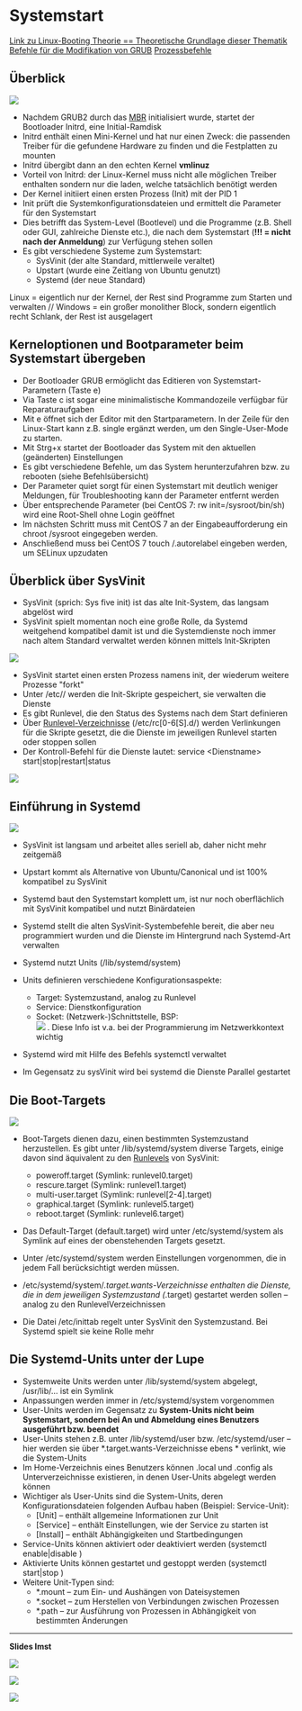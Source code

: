 <h1>Systemstart</h1>

[Link zu Linux-Booting Theorie == Theoretische Grundlage dieser Thematik](./T_Linux-Booting.md)
[Befehle für die Modifikation von GRUB](./CC/Grub-Config.md)
[Prozessbefehle](./CC/P_Prozesse.md)


## Überblick

![](imgs/2020-06-23-13-30-22.png)

* Nachdem GRUB2 durch das [MBR](./T_Linux-Booting.md) initialisiert wurde, startet der Bootloader Initrd, eine Initial-Ramdisk
* Initrd enthält einen Mini-Kernel und hat nur einen Zweck: die passenden Treiber für die gefundene Hardware zu finden und die Festplatten zu mounten
* Initrd übergibt dann an den echten Kernel **vmlinuz**
* Vorteil von Initrd: der Linux-Kernel muss nicht alle möglichen Treiber enthalten sondern nur die laden, welche tatsächlich benötigt werden
* Der Kernel initiiert einen ersten Prozess (Init) mit der PID 1
* Init prüft die Systemkonfigurationsdateien und ermittelt die Parameter für den Systemstart
* Dies betrifft das System-Level (Bootlevel) und die Programme (z.B. Shell oder GUI, zahlreiche Dienste etc.), die nach dem Systemstart (**!!! = nicht nach der Anmeldung**) zur Verfügung stehen sollen
* Es gibt verschiedene Systeme zum Systemstart:
   * SysVinit (der alte Standard, mittlerweile veraltet)
   * Upstart (wurde eine Zeitlang von Ubuntu genutzt)
   * Systemd (der neue Standard)

Linux = eigentlich nur der Kernel, der Rest sind Programme zum Starten und verwalten // Windows = ein großer monolither Block, sondern eigentlich recht Schlank, der Rest ist ausgelagert

## Kerneloptionen und Bootparameter beim Systemstart übergeben

* Der Bootloader GRUB ermöglicht das Editieren von Systemstart-Parametern (Taste e)
* Via Taste c ist sogar eine minimalistische Kommandozeile verfügbar für Reparaturaufgaben
* Mit e öffnet sich der Editor mit den Startparametern. In der Zeile für den Linux-Start kann
z.B. single ergänzt werden, um den Single-User-Mode zu starten.
* Mit Strg+x startet der Bootloader das System mit den aktuellen (geänderten) Einstellungen
* Es gibt verschiedene Befehle, um das System herunterzufahren bzw. zu rebooten (siehe
Befehlsübersicht)
* Der Parameter quiet sorgt für einen Systemstart mit deutlich weniger Meldungen, für
Troubleshooting kann der Parameter entfernt werden
* Über entsprechende Parameter (bei CentOS 7: rw init=/sysroot/bin/sh) wird eine Root-Shell
ohne Login geöffnet
* Im nächsten Schritt muss mit CentOS 7 an der Eingabeaufforderung ein chroot
/sysroot eingegeben werden.
* Anschließend muss bei CentOS 7 touch /.autorelabel eingeben werden, um SELinux
upzudaten

## Überblick über SysVinit

* SysVinit (sprich: Sys five init) ist das alte Init-System, das langsam abgelöst wird
* SysVinit spielt momentan noch eine große Rolle, da Systemd weitgehend kompatibel damit ist und die Systemdienste noch immer nach altem Standard verwaltet werden können mittels Init-Skripten

![](imgs/2020-06-23-14-42-26.png)

* SysVinit startet einen ersten Prozess namens init, der wiederum weitere Prozesse "forkt"
* Unter /etc// werden die Init-Skripte gespeichert, sie verwalten die Dienste
* Es gibt Runlevel, die den Status des Systems nach dem Start definieren
* Über [Runlevel-Verzeichnisse](./T_RunLevel.md ) (/etc/rc[0-6[S].d/) werden Verlinkungen für die Skripte gesetzt, die die Dienste im jeweiligen Runlevel starten oder stoppen sollen
* Der Kontroll-Befehl für die Dienste lautet: service \<Dienstname> start|stop|restart|status

![](imgs/2020-06-23-14-41-31.png)

## Einführung in Systemd

![](imgs/2020-06-23-15-02-25.png)
* SysVinit ist langsam und arbeitet alles seriell ab, daher nicht mehr zeitgemäß
* Upstart kommt als Alternative von Ubuntu/Canonical und ist 100% kompatibel zu SysVinit
* Systemd baut den Systemstart komplett um, ist nur noch oberflächlich mit SysVinit
kompatibel und nutzt Binärdateien
* Systemd stellt die alten SysVinit-Systembefehle bereit, die aber neu programmiert wurden
und die Dienste im Hintergrund nach Systemd-Art verwalten
* Systemd nutzt Units (/lib/systemd/system)
* Units definieren verschiedene Konfigurationsaspekte:
   * Target: Systemzustand, analog zu Runlevel
   * Service: Dienstkonfiguration
   * Socket: (Netzwerk-)Schnittstelle, BSP: <br> ![](imgs/2020-06-23-15-11-30.png) . Diese Info ist v.a. bei der Programmierung im Netzwerkkontext wichtig


* Systemd wird mit Hilfe des Befehls systemctl verwaltet
* Im Gegensatz zu sysVinit wird bei systemd die Dienste Parallel gestartet

## Die Boot-Targets
![](imgs/2020-06-23-15-20-46.png)

* Boot-Targets dienen dazu, einen bestimmten Systemzustand herzustellen. Es gibt unter /lib/systemd/system diverse Targets, einige davon sind äquivalent zu den [Runlevels](./T_RunLevel.md) von
SysVinit:
   * poweroff.target (Symlink: runlevel0.target)
   * rescure.target (Symlink: runlevel1.target)
   * multi-user.target (Symlink: runlevel[2-4].target)
   * graphical.target (Symlink: runlevel5.target)
   * reboot.target (Symlink: runlevel6.target) 
* Das Default-Target (default.target) wird unter /etc/systemd/system als Symlink auf eines der
obenstehenden Targets gesetzt.
* Unter /etc/systemd/system werden Einstellungen vorgenommen, die in jedem Fall
berücksichtigt werden müssen.

* /etc/systemd/system/*.target.wants-Verzeichnisse enthalten die Dienste, die in dem
jeweiligen Systemzustand (*.target) gestartet werden sollen – analog zu den RunlevelVerzeichnissen
* Die Datei /etc/inittab regelt unter SysVinit den Systemzustand. Bei Systemd spielt sie keine
Rolle mehr


## Die Systemd-Units unter der Lupe
* Systemweite Units werden unter /lib/systemd/system abgelegt, /usr/lib/… ist ein Symlink
* Anpassungen werden immer in /etc/systemd/system vorgenommen
* User-Units werden im Gegensatz zu **System-Units nicht beim Systemstart, sondern bei An und Abmeldung eines Benutzers ausgeführt bzw. beendet**
* User-Units stehen z.B. unter /lib/systemd/user bzw. /etc/systemd/user – hier werden sie über *.target.wants-Verzeichnisse ebens   * verlinkt, wie die System-Units
* Im Home-Verzeichnis eines Benutzers können .local und .config als Unterverzeichnisse
existieren, in denen User-Units abgelegt werden können
* Wichtiger als User-Units sind die System-Units, deren Konfigurationsdateien folgenden
Aufbau haben (Beispiel: Service-Unit):
   * [Unit] – enthält allgemeine Informationen zur Unit
   * [Service] – enthält Einstellungen, wie der Service zu starten ist
   * [Install] – enthält Abhängigkeiten und Startbedingungen
* Service-Units können aktiviert oder deaktiviert werden (systemctl enable|disable <Unit>)
* Aktivierte Units können gestartet und gestoppt werden (systemctl start|stop <Unit>)
* Weitere Unit-Typen sind:
   * *.mount – zum Ein- und Aushängen von Dateisystemen
   * *.socket – zum Herstellen von Verbindungen zwischen Prozessen
   * *.path – zur Ausführung von Prozessen in Abhängigkeit von bestimmten Änderungen




---
**Slides Imst**


![](imgs/2020-06-11-11-30-02.png)

![](imgs/2020-06-11-11-29-44.png)

![](imgs/2020-06-11-11-31-42.png)